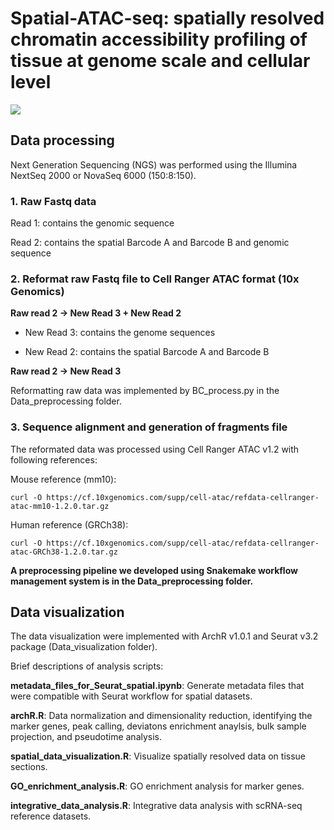 # Spatial-ATAC-seq: spatially resolved chromatin accessibility profiling of tissue at genome scale and cellular level

![](./workflow.png)



## Data processing

Next Generation Sequencing (NGS) was performed using the Illumina NextSeq 2000 or NovaSeq 6000 (150:8:150). 

### 1. Raw Fastq data

Read 1: contains the genomic sequence

Read 2: contains the spatial Barcode A and Barcode B and genomic sequence

### 2. Reformat raw Fastq file to Cell Ranger ATAC format (10x Genomics)

**Raw read 2 -> New Read 3 + New Read 2**

- New Read 3: contains the genome sequences

- New Read 2: contains the spatial Barcode A and Barcode B

**Raw read 2 -> New Read 3**

Reformatting raw data was implemented by BC_process.py in the Data_preprocessing folder.

### 3. Sequence alignment and generation of fragments file

The reformated data was processed using Cell Ranger ATAC v1.2 with following references:

Mouse reference (mm10):
```
curl -O https://cf.10xgenomics.com/supp/cell-atac/refdata-cellranger-atac-mm10-1.2.0.tar.gz
```

Human reference (GRCh38):
```
curl -O https://cf.10xgenomics.com/supp/cell-atac/refdata-cellranger-atac-GRCh38-1.2.0.tar.gz
```

**A preprocessing pipeline we developed using Snakemake workflow management system is in the Data_preprocessing folder.**

## Data visualization

The data visualization were implemented with ArchR v1.0.1 and Seurat v3.2 package (Data_visualization folder).

Brief descriptions of analysis scripts:

**metadata_files_for_Seurat_spatial.ipynb**: Generate metadata files that were compatible with Seurat workflow for spatial datasets.

**archR.R**: Data normalization and dimensionality reduction, identifying the marker genes, peak calling, deviatons enrichment anaylsis, bulk sample projection, and pseudotime analysis.

**spatial_data_visualization.R**: Visualize spatially resolved data on tissue sections.

**GO_enrichment_analysis.R**: GO enrichment analysis for marker genes.

**integrative_data_analysis.R**: Integrative data analysis with scRNA-seq reference datasets.
